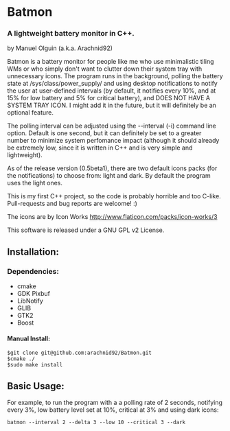 # Batmon
### A lightweight battery monitor in C++.

by Manuel Olguin (a.k.a. Arachnid92)

Batmon is a battery monitor for people like me who use minimalistic tiling WMs
or who simply don't want to clutter down their system tray with unnecessary icons.
The program runs in the background, polling the battery state at /sys/class/power_supply/ 
and using desktop notifications to notify the user at user-defined intervals 
(by default, it notifies every 10%, and at 15% for low battery and 5% for critical battery), 
and DOES NOT HAVE A SYSTEM TRAY ICON. I might add it in the future, but it will definitely be an optional feature.

The polling interval can be adjusted using the --interval (-i) command line option. Default is one second, but it can definitely be set
to a greater number to minimize system perfomance impact (although it should already be extremely low, since it is written in C++ and is
very simple and lightweight).

As of the release version (0.5beta1), there are two default icons packs (for the notifications) to choose from: light and dark. 
By default the program uses the light ones.

This is my first C++ project, so the code is probably horrible and too C-like. Pull-requests and bug reports are welcome! :)  

The icons are by Icon Works
http://www.flaticon.com/packs/icon-works/3

This software is released under a GNU GPL v2 License.

## Installation:

### Dependencies:
- cmake
- GDK Pixbuf
- LibNotify
- GLIB
- GTK2
- Boost

#### Manual Install:
```
$git clone git@github.com:arachnid92/Batmon.git
$cmake ./
$sudo make install
``` 

## Basic Usage:

For example, to run the program with a a polling rate of 2 seconds, notifying every 3%, low battery level set at 10%,
critical at 3% and using dark icons:

```
batmon --interval 2 --delta 3 --low 10 --critical 3 --dark
```